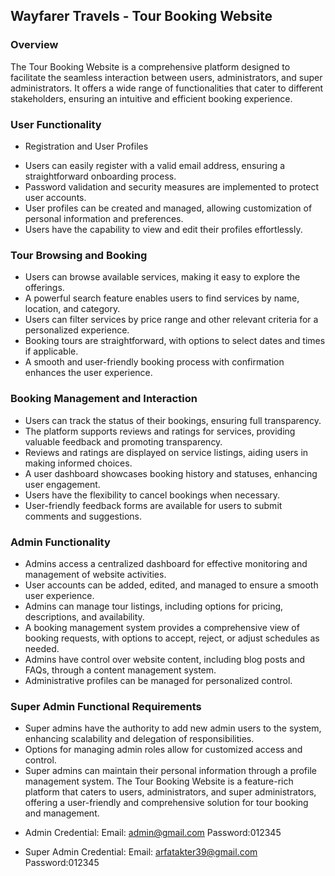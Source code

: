 ## Wayfarer Travels - Tour Booking Website
### Overview
The Tour Booking Website is a comprehensive platform designed to facilitate the seamless interaction between users, administrators, and super administrators. It offers a wide range of functionalities that cater to different stakeholders, ensuring an intuitive and efficient booking experience.

### User Functionality
* Registration and User Profiles
- Users can easily register with a valid email address, ensuring a straightforward onboarding process.
- Password validation and security measures are implemented to protect user accounts.
- User profiles can be created and managed, allowing customization of personal information and preferences.
- Users have the capability to view and edit their profiles effortlessly.
### Tour Browsing and Booking
- Users can browse available services, making it easy to explore the offerings.
- A powerful search feature enables users to find services by name, location, and category.
- Users can filter services by price range and other relevant criteria for a personalized experience.
- Booking tours are straightforward, with options to select dates and times if applicable.
- A smooth and user-friendly booking process with confirmation enhances the user experience.
### Booking Management and Interaction
- Users can track the status of their bookings, ensuring full transparency.
- The platform supports reviews and ratings for services, providing valuable feedback and promoting transparency.
- Reviews and ratings are displayed on service listings, aiding users in making informed choices.
- A user dashboard showcases booking history and statuses, enhancing user engagement.
- Users have the flexibility to cancel bookings when necessary.
- User-friendly feedback forms are available for users to submit comments and suggestions.
### Admin Functionality
- Admins access a centralized dashboard for effective monitoring and management of website activities.
- User accounts can be added, edited, and managed to ensure a smooth user experience.
- Admins can manage tour listings, including options for pricing, descriptions, and availability.
- A booking management system provides a comprehensive view of booking requests, with options to accept, reject, or adjust schedules as needed.
- Admins have control over website content, including blog posts and FAQs, through a content management system.
- Administrative profiles can be managed for personalized control.
### Super Admin Functional Requirements
- Super admins have the authority to add new admin users to the system, enhancing scalability and delegation of responsibilities.
- Options for managing admin roles allow for customized access and control.
- Super admins can maintain their personal information through a profile management system.
The Tour Booking Website is a feature-rich platform that caters to users, administrators, and super administrators, offering a user-friendly and comprehensive solution for tour booking and management.



* Admin Credential: 
Email: admin@gmail.com 
Password:012345

* Super Admin Credential: 
Email: arfatakter39@gmail.com
Password:012345
